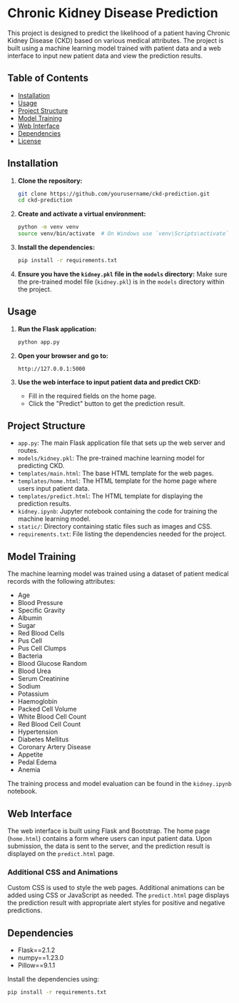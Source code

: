 # Chronic Kidney Disease Prediction

This project is designed to predict the likelihood of a patient having Chronic Kidney Disease (CKD) based on various medical attributes. The project is built using a machine learning model trained with patient data and a web interface to input new patient data and view the prediction results.

## Table of Contents

- [Installation](#installation)
- [Usage](#usage)
- [Project Structure](#project-structure)
- [Model Training](#model-training)
- [Web Interface](#web-interface)
- [Dependencies](#dependencies)
- [License](#license)

## Installation

1. **Clone the repository:**
   ```bash
   git clone https://github.com/yourusername/ckd-prediction.git
   cd ckd-prediction
   ```

2. **Create and activate a virtual environment:**
   ```bash
   python -m venv venv
   source venv/bin/activate  # On Windows use `venv\Scripts\activate`
   ```

3. **Install the dependencies:**
   ```bash
   pip install -r requirements.txt
   ```

4. **Ensure you have the `kidney.pkl` file in the `models` directory:**
   Make sure the pre-trained model file (`kidney.pkl`) is in the `models` directory within the project.

## Usage

1. **Run the Flask application:**
   ```bash
   python app.py
   ```

2. **Open your browser and go to:**
   ```
   http://127.0.0.1:5000
   ```

3. **Use the web interface to input patient data and predict CKD:**
   - Fill in the required fields on the home page.
   - Click the "Predict" button to get the prediction result.

## Project Structure

- `app.py`: The main Flask application file that sets up the web server and routes.
- `models/kidney.pkl`: The pre-trained machine learning model for predicting CKD.
- `templates/main.html`: The base HTML template for the web pages.
- `templates/home.html`: The HTML template for the home page where users input patient data.
- `templates/predict.html`: The HTML template for displaying the prediction results.
- `kidney.ipynb`: Jupyter notebook containing the code for training the machine learning model.
- `static/`: Directory containing static files such as images and CSS.
- `requirements.txt`: File listing the dependencies needed for the project.

## Model Training

The machine learning model was trained using a dataset of patient medical records with the following attributes:
- Age
- Blood Pressure
- Specific Gravity
- Albumin
- Sugar
- Red Blood Cells
- Pus Cell
- Pus Cell Clumps
- Bacteria
- Blood Glucose Random
- Blood Urea
- Serum Creatinine
- Sodium
- Potassium
- Haemoglobin
- Packed Cell Volume
- White Blood Cell Count
- Red Blood Cell Count
- Hypertension
- Diabetes Mellitus
- Coronary Artery Disease
- Appetite
- Pedal Edema
- Anemia

The training process and model evaluation can be found in the `kidney.ipynb` notebook.

## Web Interface

The web interface is built using Flask and Bootstrap. The home page (`home.html`) contains a form where users can input patient data. Upon submission, the data is sent to the server, and the prediction result is displayed on the `predict.html` page.

### Additional CSS and Animations

Custom CSS is used to style the web pages. Additional animations can be added using CSS or JavaScript as needed. The `predict.html` page displays the prediction result with appropriate alert styles for positive and negative predictions.

## Dependencies

- Flask==2.1.2
- numpy==1.23.0
- Pillow==9.1.1


Install the dependencies using:
```bash
pip install -r requirements.txt
```
